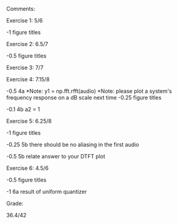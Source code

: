 Comments:

Exercise 1: 5/6

  -1 figure titles

Exercise 2: 6.5/7

  -0.5 figure titles

Exercise 3: 7/7

Exercise 4: 7.15/8

  -0.5 4a *Note: y1 = np.fft.rfft(audio) *Note: please plot a system's frequency response on a dB scale next time -0.25 figure titles

  -0.1 4b a2 = 1

Exercise 5: 6.25/8

  -1 figure titles

  -0.25 5b there should be no aliasing in the first audio

  -0.5 5b relate answer to your DTFT plot

Exercise 6: 4.5/6

  -0.5 figure titles

  -1 6a result of uniform quantizer

Grade:

36.4/42
